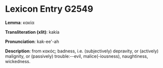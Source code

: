 # Lexicon Entry G2549

**Lemma**: κακία

**Transliteration (xlit)**: kakía

**Pronunciation**: kak-ee'-ah

**Description**:
from κακός; badness, i.e. (subjectively) depravity, or (actively) malignity, or (passively) trouble:--evil, malice(-iousness), naughtiness, wickedness.
